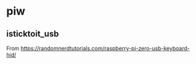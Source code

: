 # piw

## isticktoit_usb

From https://randomnerdtutorials.com/raspberry-pi-zero-usb-keyboard-hid/

